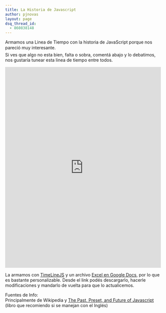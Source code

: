 ```yaml
---
title: La Historia de Javascript
author: pjnovas
layout: page
dsq_thread_id:
  - 860838148
---
```

Armamos una Linea de Tiempo con la historia de JavaScript porque nos pareció muy interesante.  
Si ves que algo no esta bien, falta o sobra, comentá abajo y lo debatimos, nos gustaría tunear esta linea de tiempo entre todos.

<iframe src="http://embed.verite.co/timeline/?source=0ApMyrv9J73EudE1kN3RDeTNaVU9ocWRfR1BtUjV6UGc&font=Bevan-PotanoSans&maptype=toner&lang=es&hash_bookmark=true&start_zoom_adjust=3&height=650" width="100%" height="650" frameborder="0"></iframe>

La armamos con [TimeLineJS][1] y un archivo [Excel en Google Docs][2], por lo que es bastante personalizable. Desde el link podés descargarlo, hacerle modificaciones y mandarlo de vuelta para que lo actualicemos.

Fuentes de Info:  
Principalmente de Wikipedia y [The Past, Preset, and Future of Javascript][3] (libro que recomiendo si se manejan con el Inglés)

 [1]: http://timeline.verite.co/
 [2]: https://docs.google.com/a/fernetjs.com/spreadsheet/ccc?key=0ApMyrv9J73EudE1kN3RDeTNaVU9ocWRfR1BtUjV6UGc#gid=0
 [3]: http://www.amazon.com/Past-Present-Future-JavaScript-ebook/dp/B008MYLN3Y/ref=sr_1_1?s=digital-text&ie=UTF8&qid=1347920921&sr=1-1&keywords=The+Past%2C+Present%2C+and+Future+of+JavaScript
